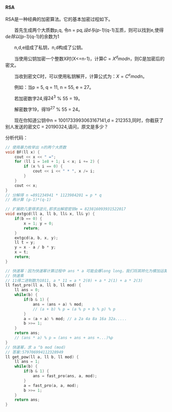 #### RSA 

RSA是一种经典的加密算法。它的基本加密过程如下。

  首先生成两个大质数p,q, 令n = p*q,设d与(p-1)*(q-1)互质，则可以找到e,使得d*e除以(p-1)*(q-1)的余数为1

  n,d,e组成了私钥，n,d构成了公钥。

  当使用公钥加密一个整数X时(X<=n-1)，计算$C = X^d mod n$，则C是加密后的密文。

  当收到密文C时，可以使用私钥解开，计算公式为：$X = C^e mod n$。

  例如：当p = 5, q = 11, n = 55, e = 27。

  若加密数字24,得$24^3$ % 55 = 19。

  解密数字19，得$19^27$ % 55 = 24。

  现在你知道公钥中n = 1001733993063167141,d = 212353,同时，你截获了别人发送的密文C = 20190324,请问，原文是多少？

分析代码：

```c++
// 使用暴力枚举出 n的两个大质数
void BF(ll x) {
	cout << x << " =";
	for (ll i = 1e8 + 1; i < x; i += 2) {
		if (x % i == 0) {
			cout << i << " * ", x /= i;
		}
	}
	cout << x;
}
// 分解得 n =891234941 * 1123984201 = p * q
// 再计算 (p-1)*(q-1)

// 扩展欧几里得求逆元,即求出解密密钥e = 823816093931522017
void extgcd(ll a, ll b, ll& x, ll& y) {
    if(b == 0) {
        x = 1; y = 0;
        return;
    }
    extgcd(a, b, x, y);
    ll t = y;
    y = x - a / b * y;
    x = t;
    return;
}

// 快速幂：因为快速幂计算过程中 ans * a 可能会爆long long，我们将其转化为模加运算
// 快速乘
// 11得二进制数为1011, a * 11 = a * 2(0) + a * 2(1) + a * 2(3) 
ll fast_pro(ll a, ll b, ll mod) {
    ll ans = 0;
    while(b) {
        if(b & 1) {
            ans = (ans + a) % mod;
            // (a + b) % p = (a % p + b % p) % p
        }
        a = (a + a) % mod; // a 2a 4a 8a 16a 32a.....
        b >>= 1;
    }
    return ans;
    // (ans * a) % p = (ans + ans + ans +...)%p
}
// 快速幂，求 a ^b mod (mod)
// 答案:579706994112328949
ll get_pow(ll a, ll b, ll mod) {
    ll ans = 1;
    while(b) {
        if(b & 1) {
            ans = fast_pro(ans, a, mod);
        }
        a = fast_pro(a, a, mod);
        b >>= 1;
    }
    return ans;
}



```


